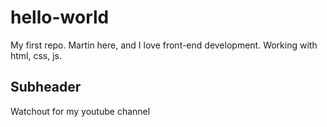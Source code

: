 # hello-world
My first repo. 
Martin here, and I love front-end development.
Working with html, css, js.

## Subheader
Watchout for my youtube channel
